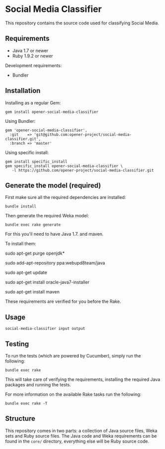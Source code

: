 # Social Media Classifier

This repository contains the source code used for classifying Social Media.

## Requirements

* Java 1.7 or newer
* Ruby 1.9.2 or newer

Development requirements:

* Bundler

## Installation

Installing as a regular Gem:

    gem install opener-social-media-classifier

Using Bundler:

    gem 'opener-social-media-classifier',
      :git    => 'git@github.com:opener-project/social-media-classifier.git',
      :branch => 'master'

Using specific install:

    gem install specific_install
    gem specific_install opener-social-media-classifier \
       -l https://github.com/opener-project/social-media-classifier.git

## Generate the model (required)

First make sure all the required dependencies are installed:

    bundle install

Then generate the required Weka model:

    bundle exec rake generate

For this you'll need to have Java 1.7. and maven.

To install them:

sudo apt-get purge openjdk*

sudo add-apt-repository ppa:webupd8team/java

sudo apt-get update
 
sudo apt-get install oracle-java7-installer

sudo apt-get install maven

These requirements
are verified for you before the Rake.


## Usage

    social-media-classifier input output


## Testing

To run the tests (which are powered by Cucumber), simply run the following:

    bundle exec rake

This will take care of verifying the requirements, installing the required Java
packages and running the tests.

For more information on the available Rake tasks run the following:

    bundle exec rake -T

## Structure

This repository comes in two parts: a collection of Java source files, Weka sets and Ruby
source files. The Java code and Weka requirements can be found in the `core/` directory, everything
else will be Ruby source code.
